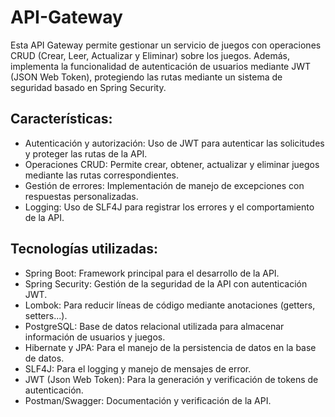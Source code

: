 # API-Gateway
Esta API Gateway permite gestionar un servicio de juegos con operaciones CRUD (Crear, Leer, Actualizar y Eliminar) sobre los juegos. Además, implementa la funcionalidad de autenticación de usuarios mediante JWT (JSON Web Token), protegiendo las rutas mediante un sistema de seguridad basado en Spring Security.

## Características:
- Autenticación y autorización: Uso de JWT para autenticar las solicitudes y proteger las rutas de la API.
- Operaciones CRUD: Permite crear, obtener, actualizar y eliminar juegos mediante las rutas correspondientes.
- Gestión de errores: Implementación de manejo de excepciones con respuestas personalizadas.
- Logging: Uso de SLF4J para registrar los errores y el comportamiento de la API.
  
## Tecnologías utilizadas:
- Spring Boot: Framework principal para el desarrollo de la API.
- Spring Security: Gestión de la seguridad de la API con autenticación JWT.
- Lombok: Para reducir líneas de código mediante anotaciones (getters, setters...).
- PostgreSQL: Base de datos relacional utilizada para almacenar información de usuarios y juegos.
- Hibernate y JPA: Para el manejo de la persistencia de datos en la base de datos.
- SLF4J: Para el logging y manejo de mensajes de error.
- JWT (Json Web Token): Para la generación y verificación de tokens de autenticación.
- Postman/Swagger: Documentación y verificación de la API.
